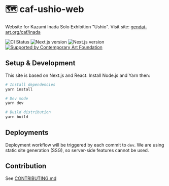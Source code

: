 # 🗺 caf-ushio-web

Website for Kazumi Inada Solo Exhibition "Ushio". Visit site: [gendai-art.org/caf/inada](https://gendai-art.org/caf/inada)

![CI Status](https://img.shields.io/github/workflow/status/nandenjin/caf-ushio-web/CI?label=CI&logo=github&style=flat-square)
![Next.js version](https://img.shields.io/github/package-json/dependency-version/nandenjin/caf-ushio-web/react?label=React&logo=react&style=flat-square)
![Next.js version](https://img.shields.io/github/package-json/dependency-version/nandenjin/caf-ushio-web/next?label=next.js&logo=next.js&style=flat-square)
[![Supported by Contemporary Art Foundation](https://img.shields.io/badge/Suppoted%20by-Contemporary%20Art%20Foundation-yellow?style=flat-square)](https://gendai-art.org)

## Setup & Development

This site is based on Next.js and React. Install Node.js and Yarn then:

```sh
# Install dependencies
yarn install

# Dev mode
yarn dev

# Build distribution
yarn build
```

## Deployments

Deployment workflow will be triggered by each commit to `dev`. We are using static site generation (SSG), so server-side features cannot be used.

## Contribution

See [CONTRIBUTING.md](/CONTRIBUTING.md)
